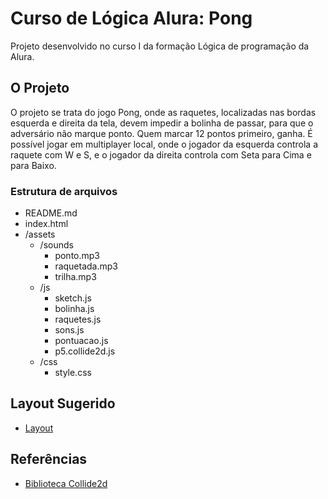# Curso de Lógica Alura: Pong

Projeto desenvolvido no curso I da formação Lógica de programação da Alura.

## O Projeto

O projeto se trata do jogo Pong, onde as raquetes, localizadas nas bordas esquerda e direita da tela, devem impedir a bolinha de passar, para que o adversário não marque ponto. Quem marcar 12 pontos primeiro, ganha. É possível jogar em multiplayer local, onde o jogador da esquerda controla a raquete com W e S, e o jogador da direita controla com Seta para Cima e para Baixo.

### Estrutura de arquivos 

- README.md
- index.html
- /assets
    - /sounds
        - ponto.mp3
        - raquetada.mp3
        - trilha.mp3
    - /js
        - sketch.js
        - bolinha.js
        - raquetes.js
        - sons.js
        - pontuacao.js
        - p5.collide2d.js
    - /css
        - style.css


## Layout Sugerido

- [Layout](./assets/img/layout.jpg)

## Referências
- [Biblioteca Collide2d](https://github.com/bmoren/p5.collide2D)
